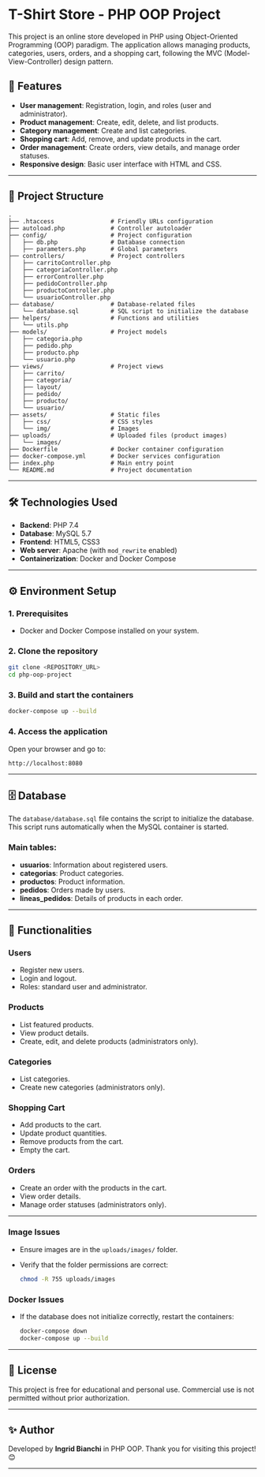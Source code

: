 # T-Shirt Store - PHP OOP Project

This project is an online store developed in PHP using Object-Oriented Programming (OOP) paradigm. The application allows managing products, categories, users, orders, and a shopping cart, following the MVC (Model-View-Controller) design pattern.

## 🚀 Features

- **User management**: Registration, login, and roles (user and administrator).
- **Product management**: Create, edit, delete, and list products.
- **Category management**: Create and list categories.
- **Shopping cart**: Add, remove, and update products in the cart.
- **Order management**: Create orders, view details, and manage order statuses.
- **Responsive design**: Basic user interface with HTML and CSS.

---

## 📂 Project Structure

```
.
├── .htaccess                # Friendly URLs configuration
├── autoload.php             # Controller autoloader
├── config/                  # Project configuration
│   ├── db.php               # Database connection
│   ├── parameters.php       # Global parameters
├── controllers/             # Project controllers
│   ├── carritoController.php
│   ├── categoriaController.php
│   ├── errorController.php
│   ├── pedidoController.php
│   ├── productoController.php
│   └── usuarioController.php
├── database/                # Database-related files
│   └── database.sql         # SQL script to initialize the database
├── helpers/                 # Functions and utilities
│   └── utils.php
├── models/                  # Project models
│   ├── categoria.php
│   ├── pedido.php
│   ├── producto.php
│   └── usuario.php
├── views/                   # Project views
│   ├── carrito/
│   ├── categoria/
│   ├── layout/
│   ├── pedido/
│   ├── producto/
│   └── usuario/
├── assets/                  # Static files
│   ├── css/                 # CSS styles
│   └── img/                 # Images
├── uploads/                 # Uploaded files (product images)
│   └── images/
├── Dockerfile               # Docker container configuration
├── docker-compose.yml       # Docker services configuration
├── index.php                # Main entry point
└── README.md                # Project documentation
```

---

## 🛠️ Technologies Used

- **Backend**: PHP 7.4
- **Database**: MySQL 5.7
- **Frontend**: HTML5, CSS3
- **Web server**: Apache (with `mod_rewrite` enabled)
- **Containerization**: Docker and Docker Compose

---

## ⚙️ Environment Setup

### 1. Prerequisites
- Docker and Docker Compose installed on your system.

### 2. Clone the repository

```bash
git clone <REPOSITORY_URL>
cd php-oop-project
```

### 3. Build and start the containers

```bash
docker-compose up --build
```

### 4. Access the application
Open your browser and go to:

```
http://localhost:8080
```

---

## 🗄️ Database

The `database/database.sql` file contains the script to initialize the database. This script runs automatically when the MySQL container is started.

### Main tables:
- **usuarios**: Information about registered users.
- **categorias**: Product categories.
- **productos**: Product information.
- **pedidos**: Orders made by users.
- **lineas_pedidos**: Details of products in each order.

---

## 🛒 Functionalities

### Users
- Register new users.
- Login and logout.
- Roles: standard user and administrator.

### Products
- List featured products.
- View product details.
- Create, edit, and delete products (administrators only).

### Categories
- List categories.
- Create new categories (administrators only).

### Shopping Cart
- Add products to the cart.
- Update product quantities.
- Remove products from the cart.
- Empty the cart.

### Orders
- Create an order with the products in the cart.
- View order details.
- Manage order statuses (administrators only).

---

### Image Issues
- Ensure images are in the `uploads/images/` folder.
- Verify that the folder permissions are correct:

  ```bash
  chmod -R 755 uploads/images
  ```

### Docker Issues
- If the database does not initialize correctly, restart the containers:

  ```bash
  docker-compose down
  docker-compose up --build
  ```

---

## 📜 License

This project is free for educational and personal use. Commercial use is not permitted without prior authorization.

---

## ✨ Author

Developed by **Ingrid Bianchi** in PHP OOP.
Thank you for visiting this project! 😊

---